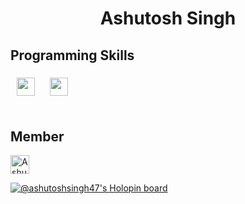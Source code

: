 <h1 align="center">Ashutosh Singh</h1>
<h2>Programming Skills</h2>
<h3> 
<img src="https://cdn4.iconfinder.com/data/icons/logos-and-brands/512/181_Java_logo_logos-512.png" width="29" height="29" hspace="10"> 
<img src="https://www.clipartkey.com/mpngs/m/210-2104705_html-logo-png-transparent-background.png" width="29" height="29" hspace="10">
<br>
<br>
<h2>Member</h2>
<a href="https://dev.to/ashutoshsingh47">
<img src="https://d2fltix0v2e0sb.cloudfront.net/dev-badge.svg" alt="Ashutosh Singh's DEV Profile" height="30" width="30">
</a>
</h3>


[![@ashutoshsingh47's Holopin board](https://holopin.me/ashutoshsingh47)](https://holopin.io/@ashutoshsingh47)

